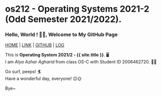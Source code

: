 # os212 - Operating Systems 2021-2 (Odd Semester 2021/2022).

### **Hello, World ! 👋😃, Welcome to My GitHub Page**  

[HOME](https://alyazharr.github.io/os212/) | [LINK](https://alyazharr.github.io/os212/links.md) | [GITHUB](https://github.com/alyazharr) | [LOG](https://alyazharr.github.io/os212/TXT/mylog.txt)  

This is **Operating System 2021/2 - {{ site.title }}**. 🖥️  
I am _Alya Azhar Agharid_ from class OS-C with Student ID 2006462720. 👩‍🎓  

Go surf, peeps! 🏄  
Have a wonderful day, everyone! 😉🌞  
  
Bye~
